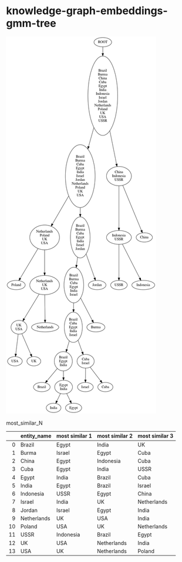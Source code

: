# knowledge-graph-embeddings-gmm-tree

![G.png](/G.png)

most_similar_N

|    | entity_name   | most similar 1   | most similar 2   | most similar 3   |
|---:|:--------------|:-----------------|:-----------------|:-----------------|
|  0 | Brazil        | Egypt            | India            | UK               |
|  1 | Burma         | Israel           | Egypt            | Cuba             |
|  2 | China         | Egypt            | Indonesia        | Cuba             |
|  3 | Cuba          | Egypt            | India            | USSR             |
|  4 | Egypt         | India            | Brazil           | Cuba             |
|  5 | India         | Egypt            | Brazil           | Israel           |
|  6 | Indonesia     | USSR             | Egypt            | China            |
|  7 | Israel        | India            | UK               | Netherlands      |
|  8 | Jordan        | Israel           | Egypt            | India            |
|  9 | Netherlands   | UK               | USA              | India            |
| 10 | Poland        | USA              | UK               | Netherlands      |
| 11 | USSR          | Indonesia        | Brazil           | Egypt            |
| 12 | UK            | USA              | Netherlands      | India            |
| 13 | USA           | UK               | Netherlands      | Poland           |
